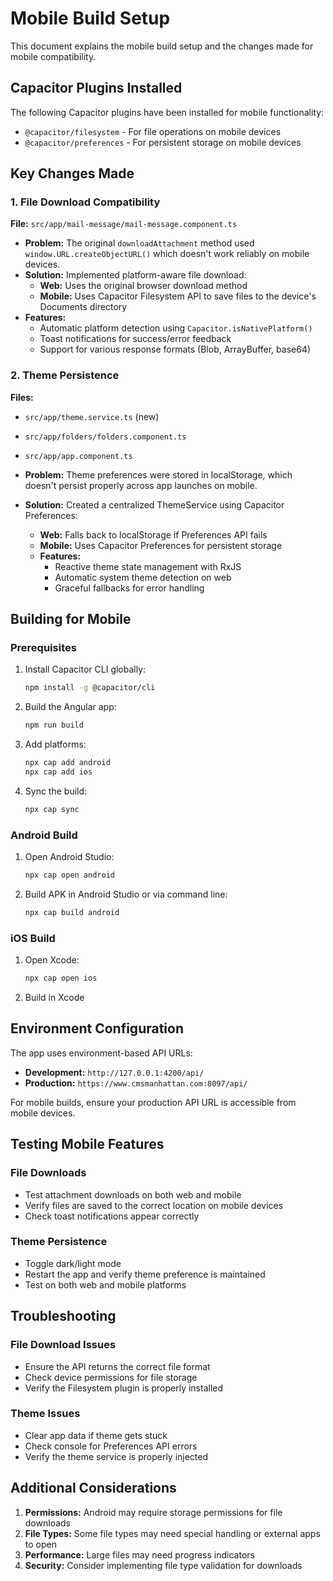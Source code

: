 # Mobile Build Setup

This document explains the mobile build setup and the changes made for mobile compatibility.

## Capacitor Plugins Installed

The following Capacitor plugins have been installed for mobile functionality:

- `@capacitor/filesystem` - For file operations on mobile devices
- `@capacitor/preferences` - For persistent storage on mobile devices

## Key Changes Made

### 1. File Download Compatibility

**File:** `src/app/mail-message/mail-message.component.ts`

- **Problem:** The original `downloadAttachment` method used `window.URL.createObjectURL()` which doesn't work reliably on mobile devices.
- **Solution:** Implemented platform-aware file download:
  - **Web:** Uses the original browser download method
  - **Mobile:** Uses Capacitor Filesystem API to save files to the device's Documents directory
- **Features:**
  - Automatic platform detection using `Capacitor.isNativePlatform()`
  - Toast notifications for success/error feedback
  - Support for various response formats (Blob, ArrayBuffer, base64)

### 2. Theme Persistence

**Files:** 
- `src/app/theme.service.ts` (new)
- `src/app/folders/folders.component.ts`
- `src/app/app.component.ts`

- **Problem:** Theme preferences were stored in localStorage, which doesn't persist properly across app launches on mobile.
- **Solution:** Created a centralized ThemeService using Capacitor Preferences:
  - **Web:** Falls back to localStorage if Preferences API fails
  - **Mobile:** Uses Capacitor Preferences for persistent storage
  - **Features:**
    - Reactive theme state management with RxJS
    - Automatic system theme detection on web
    - Graceful fallbacks for error handling

## Building for Mobile

### Prerequisites

1. Install Capacitor CLI globally:
   ```bash
   npm install -g @capacitor/cli
   ```

2. Build the Angular app:
   ```bash
   npm run build
   ```

3. Add platforms:
   ```bash
   npx cap add android
   npx cap add ios
   ```

4. Sync the build:
   ```bash
   npx cap sync
   ```

### Android Build

1. Open Android Studio:
   ```bash
   npx cap open android
   ```

2. Build APK in Android Studio or via command line:
   ```bash
   npx cap build android
   ```

### iOS Build

1. Open Xcode:
   ```bash
   npx cap open ios
   ```

2. Build in Xcode

## Environment Configuration

The app uses environment-based API URLs:

- **Development:** `http://127.0.0.1:4200/api/`
- **Production:** `https://www.cmsmanhattan.com:8097/api/`

For mobile builds, ensure your production API URL is accessible from mobile devices.

## Testing Mobile Features

### File Downloads
- Test attachment downloads on both web and mobile
- Verify files are saved to the correct location on mobile devices
- Check toast notifications appear correctly

### Theme Persistence
- Toggle dark/light mode
- Restart the app and verify theme preference is maintained
- Test on both web and mobile platforms

## Troubleshooting

### File Download Issues
- Ensure the API returns the correct file format
- Check device permissions for file storage
- Verify the Filesystem plugin is properly installed

### Theme Issues
- Clear app data if theme gets stuck
- Check console for Preferences API errors
- Verify the theme service is properly injected

## Additional Considerations

1. **Permissions:** Android may require storage permissions for file downloads
2. **File Types:** Some file types may need special handling or external apps to open
3. **Performance:** Large files may need progress indicators
4. **Security:** Consider implementing file type validation for downloads 